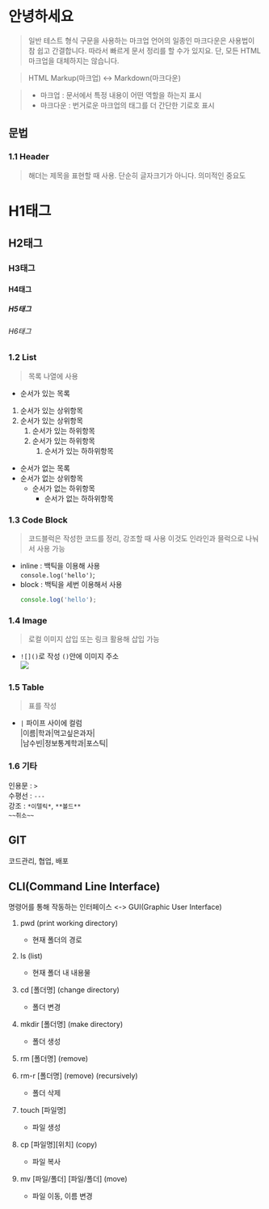 # 안녕하세요

> 일반 테스트 형식 구문을 사용하는 마크업 언어의 일종인 마크다운은 사용법이 참 쉽고 간결합니다.
>  따라서 빠르게 문서 정리를 할 수가 있지요.
> 단, 모든 HTML 마크업을 대체하지는 않습니다.

> HTML Markup(마크업) <-> Markdown(마크다운)

> * 마크업 : 문서에서 특정 내용이 어떤 역할을 하는지 표시
> * 마크다운 : 번거로운 마크업의 태그를 더 간단한 기로호 표시


## 문법
### 1.1 Header
> 해더는 제목을 표현할 때 사용.
> 단순히 글자크기가 아니다.
> 의미적인 중요도

# H1태그
## H2태그
### H3태그
#### H4태그
##### H5태그
###### H6태그

### 1.2 List
> 목록 나열에 사용
* 순서가 있는 목록
1. 순서가 있는 상위항목
2. 순서가 있는 상위항목
    1. 순서가 있는 하위항목
    2. 순서가 있는 하위항목
        1. 순서가 있는 하하위항목
* 순서가 없는 목록
* 순서가 없는 상위항목
    * 순서가 없는 하위항목
        * 순서가 없는 하하위항목
        
### 1.3 Code Block
> 코드블럭은 작성한 코드를 정리, 강조할 때 사용
> 이것도 인라인과 믈럭으로 나눠서 사용 가능

* inline : 백틱을 이용해 사용  
    `console.log('hello')`;
* block : 백틱을 세번 이용해서 사용  
    ``` javascript
    console.log('hello');
    ```

### 1.4 Image
> 로컬 이미지 삽입 또는 링크 활용해 삽입 가능
* `![]()`로 작성 `()`안에 이미지 주소  
![](https://heropy.blog/css/images/vendor_icons/markdown.png)

### 1.5 Table
> 표를 작성  
* `|` 파이프 사이에 컬럼  
|이름|학과|먹고싶은과자|  
|남수빈|정보통계학과|포스틱|

### 1.6 기타
인용문 : `>`  
수평선 : `---`  
강조 : `*이텔릭*`, `**볼드**`    
`~~취소~~`

## GIT
코드관리, 협업, 배포

## CLI(Command Line Interface)
명령어를 통해 작동하는 인터페이스
<-> GUI(Graphic User Interface)  

1. pwd (print working directory)
    - 현재 폴더의 경로
    
2. ls (list)
    - 현재 폴더 내 내용물
    
3. cd [폴더명] (change directory)
    - 폴더 변경
    
4. mkdir [폴더명] (make directory)
    - 폴더 생성
    
5. rm [폴더명] (remove)

6. rm-r [폴더명] (remove) (recursively)
    - 폴더 삭제
    
7. touch [파일명]
    - 파일 생성
    
8. cp [파일명][위치] (copy)
    - 파일 복사
    
9. mv [파일/폴더] [파일/폴더] (move)
    - 파일 이동, 이름 변경